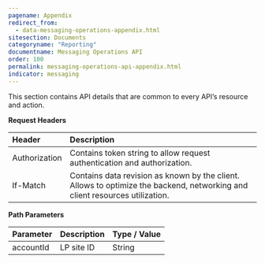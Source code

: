 ```yaml
---
pagename: Appendix
redirect_from:
  - data-messaging-operations-appendix.html
sitesection: Documents
categoryname: "Reporting"
documentname: Messaging Operations API
order: 100
permalink: messaging-operations-api-appendix.html
indicator: messaging
---
```


This section contains API details that are common to every API’s resource and action.

**Request Headers**

| Header | Description |
| :------ | :------------- |
| Authorization | Contains token string to allow request authentication and authorization. |
| If-Match | Contains data revision as known by the client. Allows to optimize the backend, networking and client resources utilization. |

**Path Parameters**

| Parameter | Description | Type / Value |
| :---------- | :------------- | :-------------- |
| accountId | LP site ID | String  |
